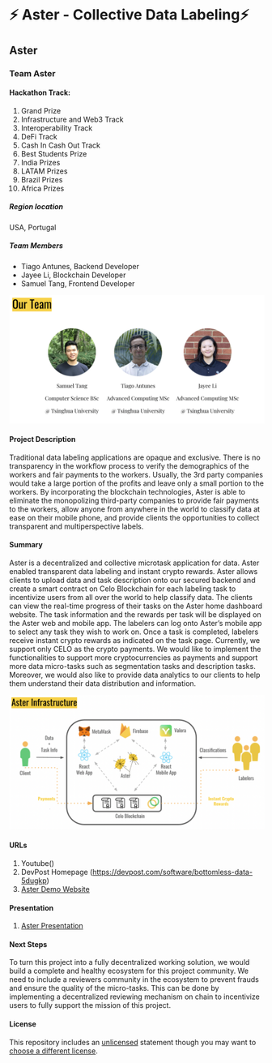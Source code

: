 
# ⚡ Aster - Collective Data Labeling⚡

## Aster
### Team Aster

#### Hackathon Track:
1. Grand Prize
2. Infrastructure and Web3 Track
3. Interoperability Track
4. DeFi Track
5. Cash In Cash Out Track
6. Best Students Prize
7. India Prizes
8. LATAM Prizes
9. Brazil Prizes
10. Africa Prizes

##### Region location
USA, Portugal

##### Team Members
- Tiago Antunes, Backend Developer
- Jayee Li, Blockchain Developer
- Samuel Tang, Frontend Developer

![Our Team](./assets/team.png?raw=true "Our Team")


#### Project Description
Traditional data labeling applications are opaque and exclusive. There is no transparency in the workflow process to verify the demographics of the workers and fair payments to the workers. Usually, the 3rd party companies would take a large portion of the profits and leave only a small portion to the workers. By incorporating the blockchain technologies, Aster is able to eliminate the monopolizing third-party companies to provide fair payments to the workers, allow anyone from anywhere in the world to classify data at ease on their mobile phone, and provide clients the opportunities to collect transparent and multiperspective labels.  


#### Summary
Aster is a decentralized and collective microtask application for data. Aster enabled transparent data labeling and instant crypto rewards. Aster allows clients to upload data and task description onto our secured backend and create a smart contract on Celo Blockchain for each labeling task to incentivize users from all over the world to help classify data. The clients can view the real-time progress of their tasks on the Aster home dashboard website. The task information and the rewards per task will be displayed on the Aster web and mobile app. The labelers can log onto Aster’s mobile app to select any task they wish to work on. Once a task is completed, labelers receive instant crypto rewards as indicated on the task page. 
Currently, we support only CELO as the crypto payments. We would like to implement the functionalities to support more cryptocurrencies as payments and support more data micro-tasks such as segmentation tasks and description tasks. Moreover, we would also like to provide data analytics to our clients to help them understand their data distribution and information. 

![Aster Infrastructure](./assets/AsterInfra.png?raw=true "Aster Infrastructure")

#### URLs
1. Youtube()
2. DevPost Homepage (https://devpost.com/software/bottomless-data-5dugkp)
3. [Aster Demo Website](https://aster-38850.web.app/)

#### Presentation
1. [Aster Presentation](https://docs.google.com/presentation/d/1oWlUDwM8wrVbfX-5lbL_ISHMqj9Rqnhlp8ONFSIhHfs/edit?usp=sharing)

#### Next Steps
To turn this project into a fully decentralized working solution, we would build a complete and healthy ecosystem for this project community. We need to include a reviewers community in the ecosystem to prevent frauds and ensure the quality of the micro-tasks. This can be done by implementing a decentralized reviewing mechanism on chain to incentivize users to fully support the mission of this project. 

#### License
This repository includes an [unlicensed](http://unlicense.org/) statement though you may want to [choose a different license](https://choosealicense.com/).
